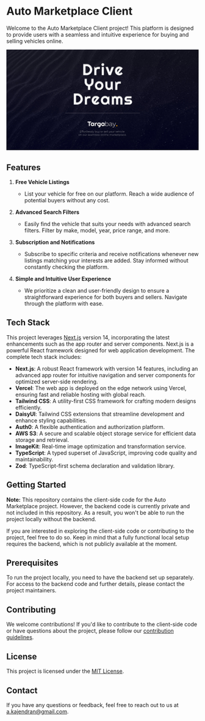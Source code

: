 # Auto Marketplace Client

Welcome to the Auto Marketplace Client project! This platform is designed to provide users with a seamless and intuitive experience for buying and selling vehicles online.

<p align="center">
    <a href="https://auto-marketplace.vercel.app">
      <img alt="preview-image" src="public/images/banner.jpg" width="1024">
    </a>
</p>

## Features

1. **Free Vehicle Listings**

    - List your vehicle for free on our platform. Reach a wide audience of potential buyers without any cost.

2. **Advanced Search Filters**

    - Easily find the vehicle that suits your needs with advanced search filters. Filter by make, model, year, price range, and more.

3. **Subscription and Notifications**

    - Subscribe to specific criteria and receive notifications whenever new listings matching your interests are added. Stay informed without constantly checking the platform.

4. **Simple and Intuitive User Experience**
    - We prioritize a clean and user-friendly design to ensure a straightforward experience for both buyers and sellers. Navigate through the platform with ease.

## Tech Stack

This project leverages [Next.js](https://nextjs.org/) version 14, incorporating the latest enhancements such as the app router and server components. Next.js is a powerful React framework designed for web application development. The complete tech stack includes:

-   **Next.js**: A robust React framework with version 14 features, including an advanced app router for intuitive navigation and server components for optimized server-side rendering.
-   **Vercel**: The web app is deployed on the edge network using Vercel, ensuring fast and reliable hosting with global reach.
-   **Tailwind CSS**: A utility-first CSS framework for crafting modern designs efficiently.
-   **DaisyUI**: Tailwind CSS extensions that streamline development and enhance styling capabilities.
-   **Auth0**: A flexible authentication and authorization platform.
-   **AWS S3**: A secure and scalable object storage service for efficient data storage and retrieval.
-   **ImageKit**: Real-time image optimization and transformation service.
-   **TypeScript**: A typed superset of JavaScript, improving code quality and maintainability.
-   **Zod**: TypeScript-first schema declaration and validation library.

## Getting Started

**Note:**
This repository contains the client-side code for the Auto Marketplace project. However, the backend code is currently private and not included in this repository. As a result, you won't be able to run the project locally without the backend.

If you are interested in exploring the client-side code or contributing to the project, feel free to do so. Keep in mind that a fully functional local setup requires the backend, which is not publicly available at the moment.

## Prerequisites

To run the project locally, you need to have the backend set up separately. For access to the backend code and further details, please contact the project maintainers.

## Contributing

We welcome contributions! If you'd like to contribute to the client-side code or have questions about the project, please follow our [contribution guidelines](.github/CONTRIBUTING.md).

## License

This project is licensed under the [MIT License](LICENSE).

## Contact

If you have any questions or feedback, feel free to reach out to us at [a.kajendran@gmail.com](mailto:a.kajendran@gmail.com).
